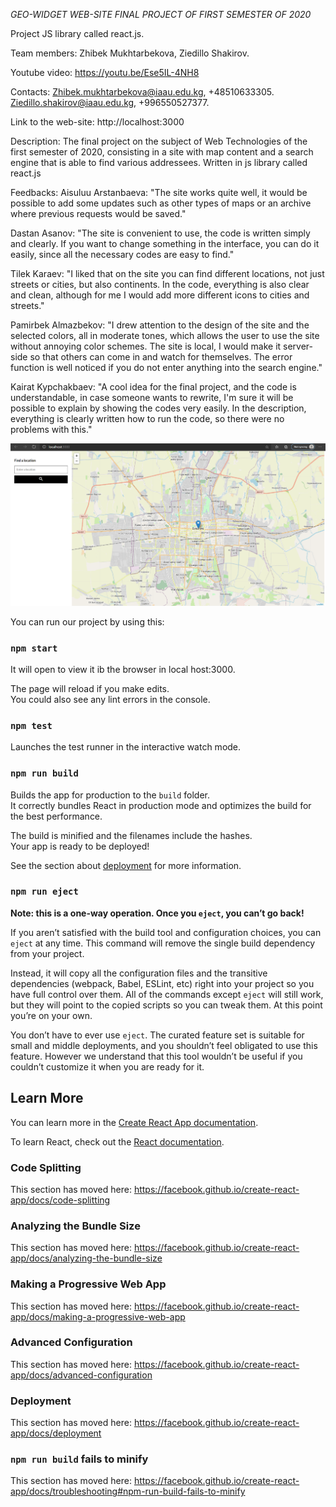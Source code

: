 *GEO-WIDGET WEB-SITE FINAL PROJECT OF FIRST SEMESTER OF 2020*

Project JS library called react.js. 

Team members: Zhibek Mukhtarbekova, Ziedillo Shakirov.

Youtube video: https://youtu.be/Ese5IL-4NH8

Contacts: Zhibek.mukhtarbekova@iaau.edu.kg, +48510633305. Ziedillo.shakirov@iaau.edu.kg, +996550527377.

Link to the web-site: http://localhost:3000 

Description: The final project on the subject of Web Technologies of the first semester of 2020, consisting in a site with map content and a search engine that is able to find various addressees. Written in js library called react.js

Feedbacks:
Aisuluu Arstanbaeva:
"The site works quite well, it would be possible to add some updates such as other types of maps or an archive where previous requests would be saved."

Dastan Asanov:
"The site is convenient to use, the code is written simply and clearly. 
If you want to change something in the interface, you can do it easily, since all the necessary codes are easy to find."

Tilek Karaev:
"I liked that on the site you can find different locations, not just streets or cities, but also continents. 
In the code, everything is also clear and clean, although for me I would add more different icons to cities and streets."

Pamirbek Almazbekov:
"I drew attention to the design of the site and the selected colors, all in moderate tones, which allows the user to use the site without annoying color schemes. The site is local, 
I would make it server-side so that others can come in and watch for themselves. The error function is well noticed if you do not enter anything into the search engine."

Kairat Kypchakbaev:
"A cool idea for the final project, and the code is understandable, in case someone wants to rewrite, I'm sure it will be possible to explain by showing the codes very easily. 
In the description, everything is clearly written how to run the code, so there were no problems with this."

<img src="https://github.com/zhibekm/geo-widget/blob/main/Screenshot%202020-12-27%20203344.png"/>














You can run our project by using this:

### `npm start`

It will open to view it ib the browser in local host:3000.

The page will reload if you make edits.<br />
You could also see any lint errors in the console.

### `npm test`

Launches the test runner in the interactive watch mode.<br />

### `npm run build`

Builds the app for production to the `build` folder.<br />
It correctly bundles React in production mode and optimizes the build for the best performance.

The build is minified and the filenames include the hashes.<br />
Your app is ready to be deployed!

See the section about [deployment](https://facebook.github.io/create-react-app/docs/deployment) for more information.

### `npm run eject`

**Note: this is a one-way operation. Once you `eject`, you can’t go back!**

If you aren’t satisfied with the build tool and configuration choices, you can `eject` at any time. This command will remove the single build dependency from your project.

Instead, it will copy all the configuration files and the transitive dependencies (webpack, Babel, ESLint, etc) right into your project so you have full control over them. All of the commands except `eject` will still work, but they will point to the copied scripts so you can tweak them. At this point you’re on your own.

You don’t have to ever use `eject`. The curated feature set is suitable for small and middle deployments, and you shouldn’t feel obligated to use this feature. However we understand that this tool wouldn’t be useful if you couldn’t customize it when you are ready for it.

## Learn More

You can learn more in the [Create React App documentation](https://facebook.github.io/create-react-app/docs/getting-started).

To learn React, check out the [React documentation](https://reactjs.org/).

### Code Splitting

This section has moved here: https://facebook.github.io/create-react-app/docs/code-splitting

### Analyzing the Bundle Size

This section has moved here: https://facebook.github.io/create-react-app/docs/analyzing-the-bundle-size

### Making a Progressive Web App

This section has moved here: https://facebook.github.io/create-react-app/docs/making-a-progressive-web-app

### Advanced Configuration

This section has moved here: https://facebook.github.io/create-react-app/docs/advanced-configuration

### Deployment

This section has moved here: https://facebook.github.io/create-react-app/docs/deployment

### `npm run build` fails to minify

This section has moved here: https://facebook.github.io/create-react-app/docs/troubleshooting#npm-run-build-fails-to-minify
